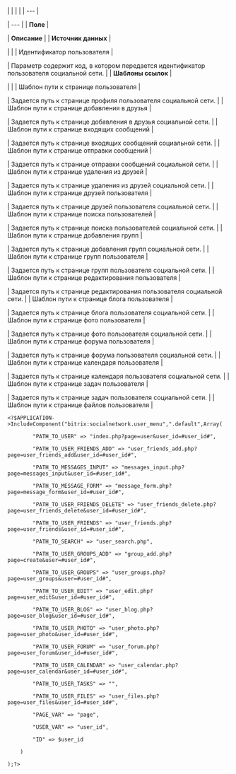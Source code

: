|  |  |  |
| --- |

| --- |
| **Поле** |

| **Описание** |
| **Источник данных** |

| |
| Идентификатор пользователя |

| Параметр содержит код, в котором передается идентификатор пользователя социальной сети. |
| **Шаблоны ссылок** |

| |
| Шаблон пути к странице пользователя |

| Задается путь к странице профиля пользователя социальной сети. |
| Шаблон пути к странице добавления в друзья |

| Задается путь к странице добавления в друзья социальной сети. |
| Шаблон пути к странице входящих сообщений |

| Задается путь к странице входящих сообщений социальной сети. |
| Шаблон пути к странице отправки сообщений |

| Задается путь к странице отправки сообщений социальной сети. |
| Шаблон пути к странице удаления из друзей |

| Задается путь к странице удаления из друзей социальной сети. |
| Шаблон пути к странице друзей пользователя |

| Задается путь к странице друзей пользователя социальной сети. |
| Шаблон пути к странице поиска пользователей |

| Задается путь к странице поиска пользователей социальной сети. |
| Шаблон пути к странице добавления групп |

| Задается путь к странице добавления групп социальной сети. |
| Шаблон пути к странице групп пользователя |

| Задается путь к странице групп пользователя социальной сети. |
| Шаблон пути к странице редактирования пользователя |

| Задается путь к странице редактирования пользователя социальной сети. |
| Шаблон пути к странице блога пользователя |

| Задается путь к странице блога пользователя социальной сети. |
| Шаблон пути к странице фото пользователя |

| Задается путь к странице фото пользователя социальной сети. |
| Шаблон пути к странице форума пользователя |

| Задается путь к странице форума пользователя социальной сети. |
| Шаблон пути к странице календаря пользователя |

| Задается путь к странице календаря пользователя социальной сети. |
| Шаблон пути к странице задач пользователя |

| Задается путь к странице задач пользователя социальной сети. |
| Шаблон пути к странице файлов пользователя |

```
<?$APPLICATION->IncludeComponent("bitrix:socialnetwork.user_menu",".default",Array(

        "PATH_TO_USER" => "index.php?page=user&user_id=#user_id#", 

        "PATH_TO_USER_FRIENDS_ADD" => "user_friends_add.php?page=user_friends_add&user_id=#user_id#", 

        "PATH_TO_MESSAGES_INPUT" => "messages_input.php?page=messages_input&user_id=#user_id#", 

        "PATH_TO_MESSAGE_FORM" => "message_form.php?page=message_form&user_id=#user_id#", 

        "PATH_TO_USER_FRIENDS_DELETE" => "user_friends_delete.php?page=user_friends_delete&user_id=#user_id#", 

        "PATH_TO_USER_FRIENDS" => "user_friends.php?page=user_friends&user_id=#user_id#", 

        "PATH_TO_SEARCH" => "user_search.php", 

        "PATH_TO_USER_GROUPS_ADD" => "group_add.php?page=create&user=#user_id#", 

        "PATH_TO_USER_GROUPS" => "user_groups.php?page=user_groups&user=#user_id#", 

        "PATH_TO_USER_EDIT" => "user_edit.php?page=user_edit&user_id=#user_id#", 

        "PATH_TO_USER_BLOG" => "user_blog.php?page=user_blog&user_id=#user_id#", 

        "PATH_TO_USER_PHOTO" => "user_photo.php?page=user_photo&user_id=#user_id#", 

        "PATH_TO_USER_FORUM" => "user_forum.php?page=user_forum&user_id=#user_id#", 

        "PATH_TO_USER_CALENDAR" => "user_calendar.php?page=user_calendar&user_id=#user_id#",

        "PATH_TO_USER_TASKS" => "", 

        "PATH_TO_USER_FILES" => "user_files.php?page=user_files&user_id=#user_id#", 

        "PAGE_VAR" => "page", 

        "USER_VAR" => "user_id", 

        "ID" => $user_id 

    )

);?>


```
